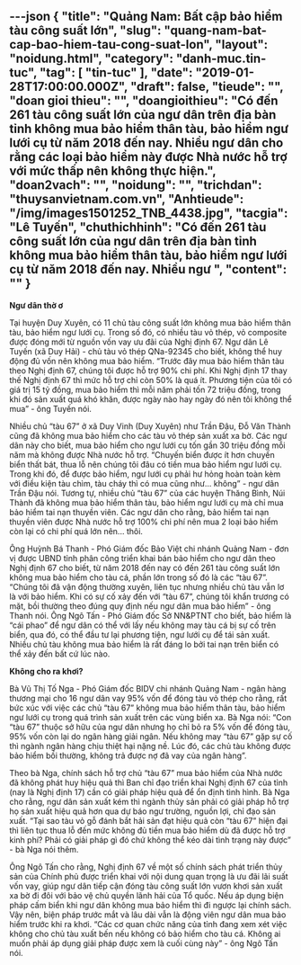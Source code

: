 ---json
{
    "title": "Quảng Nam: Bất cập bảo hiểm tàu công suất lớn",
    "slug": "quang-nam-bat-cap-bao-hiem-tau-cong-suat-lon",
    "layout": "noidung.html",
    "category": "danh-muc.tin-tuc",
    "tag": [
        "tin-tuc"
    ],
    "date": "2019-01-28T17:00:00.000Z",
    "draft": false,
    "tieude": "",
    "doan gioi thieu": "",
    "doangioithieu": "Có đến 261 tàu công suất lớn của ngư dân trên địa bàn tỉnh không mua bảo hiểm thân tàu, bảo hiểm ngư lưới cụ từ năm 2018 đến nay. Nhiều ngư dân cho rằng các loại bảo hiểm này được Nhà nước hỗ trợ với mức thấp nên không thực hiện.",
    "doan2vach": "",
    "noidung": "",
    "trichdan": "thuysanvietnam.com.vn",
    "Anhtieude": "/img/images1501252_TNB_4438.jpg",
    "tacgia": "Lê Tuyến",
    "chuthichhinh": "Có đến 261 tàu công suất lớn của ngư dân trên địa bàn tỉnh không mua bảo hiểm thân tàu, bảo hiểm ngư lưới cụ từ năm 2018 đến nay. Nhiều ngư ",
    "__content__": ""
}
---
<p><strong>Ngư d&acirc;n thờ ơ</strong></p>

<p>Tại huyện Duy Xuy&ecirc;n, c&oacute; 11 chủ t&agrave;u c&ocirc;ng suất lớn kh&ocirc;ng mua bảo hiểm th&acirc;n t&agrave;u, bảo hiểm ngư lưới cụ. Trong số đ&oacute;, c&oacute; nhiều t&agrave;u vỏ th&eacute;p, vỏ composite được đ&oacute;ng mới từ nguồn vốn vay ưu đ&atilde;i của Nghị định 67. Ngư d&acirc;n L&ecirc; Tuyến (x&atilde; Duy Hải) - chủ t&agrave;u vỏ th&eacute;p QNa-92345 cho biết, kh&ocirc;ng thể huy động đủ vốn n&ecirc;n kh&ocirc;ng mua bảo hiểm. &ldquo;Trước đ&acirc;y mua bảo hiểm th&acirc;n t&agrave;u theo Nghị định 67, ch&uacute;ng t&ocirc;i được hỗ trợ 90% chi ph&iacute;. Khi Nghị định 17 thay thế Nghị định 67 th&igrave; mức hỗ trợ chỉ c&ograve;n 50% l&agrave; qu&aacute; &iacute;t. Phương tiện của t&ocirc;i c&oacute; gi&aacute; trị 15 tỷ đồng, mua bảo hiểm th&igrave; mỗi năm phải tốn 72 triệu đồng, trong khi đ&oacute; sản xuất qu&aacute; kh&oacute; khăn, được ng&agrave;y n&agrave;o hay ng&agrave;y đ&oacute; n&ecirc;n t&ocirc;i kh&ocirc;ng thể mua&rdquo; - &ocirc;ng Tuyến n&oacute;i.</p>

<p>Nhiều chủ &ldquo;t&agrave;u 67&rdquo; ở x&atilde; Duy Vinh (Duy Xuy&ecirc;n) như Trần Đậu, Đỗ Văn Th&agrave;nh cũng đ&atilde; kh&ocirc;ng mua bảo hiểm cho c&aacute;c t&agrave;u vỏ th&eacute;p sản xuất xa bờ. C&aacute;c ngư d&acirc;n n&agrave;y cho biết, mua bảo hiểm cho ngư lưới cụ tốn gần 30 triệu đồng mỗi năm m&agrave; kh&ocirc;ng được Nh&agrave; nước hỗ trợ. &ldquo;Chuyến biển được &iacute;t hơn chuyến biển thất b&aacute;t, thua lỗ n&ecirc;n ch&uacute;ng t&ocirc;i đ&acirc;u c&oacute; tiền mua bảo hiểm ngư lưới cụ. Trong khi đ&oacute;, để được bảo hiểm, ngư lưới cụ phải hư hỏng ho&agrave;n to&agrave;n k&egrave;m với điều kiện t&agrave;u ch&igrave;m, t&agrave;u ch&aacute;y th&igrave; c&oacute; mua cũng như... kh&ocirc;ng&rdquo; - ngư d&acirc;n Trần Đậu n&oacute;i. Tương tự, nhiều chủ &ldquo;t&agrave;u 67&rdquo; của c&aacute;c huyện Thăng B&igrave;nh, N&uacute;i Th&agrave;nh đ&atilde; kh&ocirc;ng mua bảo hiểm th&acirc;n t&agrave;u, bảo hiểm ngư lưới cụ m&agrave; chỉ mua bảo hiểm tai nạn thuyền vi&ecirc;n. C&aacute;c ngư d&acirc;n cho rằng, bảo hiểm tai nạn thuyền vi&ecirc;n được Nh&agrave; nước hỗ trợ 100% chi ph&iacute; n&ecirc;n mua 2 loại bảo hiểm c&ograve;n lại c&oacute; chi ph&iacute; qu&aacute; lớn n&ecirc;n... th&ocirc;i.</p>

<p>&Ocirc;ng Huỳnh B&aacute; Thanh - Ph&oacute; Gi&aacute;m đốc Bảo Việt chi nh&aacute;nh Quảng Nam - đơn vị được UBND tỉnh ph&acirc;n c&ocirc;ng triển khai b&aacute;n bảo hiểm cho ngư d&acirc;n theo Nghị định 67 cho biết, từ năm 2018 đến nay c&oacute; đến 261 t&agrave;u c&ocirc;ng suất lớn kh&ocirc;ng mua bảo hiểm cho t&agrave;u c&aacute;, phần lớn trong số đ&oacute; l&agrave; c&aacute;c &ldquo;t&agrave;u 67&rdquo;. &ldquo;Ch&uacute;ng t&ocirc;i đ&atilde; vận động thường xuy&ecirc;n, li&ecirc;n tục nhưng nhiều chủ t&agrave;u vẫn lơ l&agrave; với bảo hiểm. Khi c&oacute; sự cố xảy đến với &ldquo;t&agrave;u 67&rdquo;, ch&uacute;ng t&ocirc;i khẩn trương c&oacute; mặt, bồi thường theo đ&uacute;ng quy định nếu ngư d&acirc;n mua bảo hiểm&rdquo; - &ocirc;ng Thanh n&oacute;i. &Ocirc;ng Ng&ocirc; Tấn - Ph&oacute; Gi&aacute;m đốc Sở NN&amp;PTNT cho biết, bảo hiểm l&agrave; &ldquo;c&aacute;i phao&rdquo; để ngư d&acirc;n c&oacute; thể với lấy nếu kh&ocirc;ng may t&agrave;u c&aacute; bị sự cố tr&ecirc;n biển, qua đ&oacute;, c&oacute; thể đầu tư lại phương tiện, ngư lưới cụ để t&aacute;i sản xuất. Nhiều chủ t&agrave;u kh&ocirc;ng mua bảo hiểm l&agrave; rất đ&aacute;ng lo bởi tai nạn tr&ecirc;n biển c&oacute; thể xảy đến bất cứ l&uacute;c n&agrave;o.</p>

<p><strong>Kh&ocirc;ng cho ra khơi?</strong></p>

<p>B&agrave; Vũ Thị Tố Nga - Ph&oacute; Gi&aacute;m đốc BIDV chi nh&aacute;nh Quảng Nam - ng&acirc;n h&agrave;ng thương mại cho 16 ngư d&acirc;n vay 95% vốn để đ&oacute;ng t&agrave;u vỏ th&eacute;p cho rằng, rất bức x&uacute;c với việc c&aacute;c chủ &ldquo;t&agrave;u 67&rdquo; kh&ocirc;ng mua bảo hiểm th&acirc;n t&agrave;u, bảo hiểm ngư lưới cụ trong qu&aacute; tr&igrave;nh sản xuất tr&ecirc;n c&aacute;c v&ugrave;ng biển xa. B&agrave; Nga n&oacute;i: &ldquo;Con &ldquo;t&agrave;u 67&rdquo; thuộc sở hữu của ngư d&acirc;n nhưng họ chỉ bỏ ra 5% vốn để đ&oacute;ng t&agrave;u, 95% vốn c&ograve;n lại do ng&acirc;n h&agrave;ng giải ng&acirc;n. Nếu kh&ocirc;ng may &ldquo;t&agrave;u 67&rdquo; gặp sự cố th&igrave; ng&agrave;nh ng&acirc;n h&agrave;ng chịu thiệt hại nặng nề. L&uacute;c đ&oacute;, c&aacute;c chủ t&agrave;u kh&ocirc;ng được bảo hiểm bồi thường, kh&ocirc;ng trả được nợ đ&atilde; vay của ng&acirc;n h&agrave;ng&rdquo;.</p>

<p>Theo b&agrave; Nga, ch&iacute;nh s&aacute;ch hỗ trợ chủ &ldquo;t&agrave;u 67&rdquo; mua bảo hiểm của Nh&agrave; nước đ&atilde; kh&ocirc;ng ph&aacute;t huy hiệu quả th&igrave; Ban chỉ đạo triển khai Nghị định 67 của tỉnh (nay l&agrave; Nghị định 17) cần c&oacute; giải ph&aacute;p hiệu quả để ổn định t&igrave;nh h&igrave;nh. B&agrave; Nga cho rằng, ngư d&acirc;n sản xuất k&eacute;m th&igrave; ng&agrave;nh thủy sản phải c&oacute; giải ph&aacute;p hỗ trợ họ sản xuất hiệu quả hơn qua dự b&aacute;o ngư trường, nguồn lợi, chỉ đạo sản xuất. &ldquo;Tại sao t&agrave;u vỏ gỗ đ&aacute;nh bắt hải sản đạt hiệu quả c&ograve;n &ldquo;t&agrave;u 67&rdquo; hiện đại th&igrave; li&ecirc;n tục thua lỗ đến mức kh&ocirc;ng đủ tiền mua bảo hiểm d&ugrave; đ&atilde; được hỗ trợ kinh ph&iacute;? Phải c&oacute; giải ph&aacute;p g&igrave; đ&oacute; chứ kh&ocirc;ng thể k&eacute;o d&agrave;i t&igrave;nh trạng n&agrave;y được&rdquo; - b&agrave; Nga n&oacute;i th&ecirc;m.</p>

<p>&Ocirc;ng Ng&ocirc; Tấn cho rằng, Nghị định 67 về một số ch&iacute;nh s&aacute;ch ph&aacute;t triển thủy sản của Ch&iacute;nh phủ được triển khai với nội dung quan trọng l&agrave; ưu đ&atilde;i l&atilde;i suất vốn vay, gi&uacute;p ngư d&acirc;n tiếp cận đ&oacute;ng t&agrave;u c&ocirc;ng suất lớn vươn khơi sản xuất xa bờ đi đ&ocirc;i với bảo vệ chủ quyền l&atilde;nh hải của Tổ quốc. Nếu &aacute;p dụng biện ph&aacute;p cấm biển khi ngư d&acirc;n kh&ocirc;ng mua bảo hiểm th&igrave; đi ngược lại ch&iacute;nh s&aacute;ch. Vậy n&ecirc;n, biện ph&aacute;p trước mắt v&agrave; l&acirc;u d&agrave;i vẫn l&agrave; động vi&ecirc;n ngư d&acirc;n mua bảo hiểm trước khi ra khơi. &ldquo;C&aacute;c cơ quan chức năng của tỉnh đang xem x&eacute;t việc kh&ocirc;ng cho chủ t&agrave;u xuất bến nếu kh&ocirc;ng c&oacute; bảo hiểm cho t&agrave;u c&aacute;. Kh&ocirc;ng ai muốn phải &aacute;p dụng giải ph&aacute;p được xem l&agrave; cuối c&ugrave;ng n&agrave;y&rdquo; - &ocirc;ng Ng&ocirc; Tấn n&oacute;i.</p>
